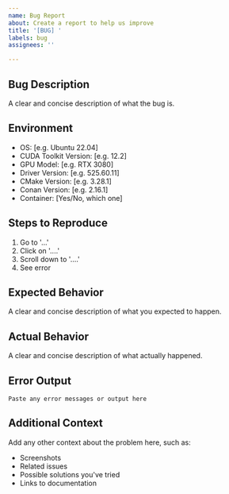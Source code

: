```yaml
---
name: Bug Report
about: Create a report to help us improve
title: '[BUG] '
labels: bug
assignees: ''

---
```


## Bug Description
A clear and concise description of what the bug is.

## Environment
- OS: [e.g. Ubuntu 22.04]
- CUDA Toolkit Version: [e.g. 12.2]
- GPU Model: [e.g. RTX 3080]
- Driver Version: [e.g. 525.60.11]
- CMake Version: [e.g. 3.28.1]
- Conan Version: [e.g. 2.16.1]
- Container: [Yes/No, which one]

## Steps to Reproduce
1. Go to '...'
2. Click on '....'
3. Scroll down to '....'
4. See error

## Expected Behavior
A clear and concise description of what you expected to happen.

## Actual Behavior
A clear and concise description of what actually happened.

## Error Output
```
Paste any error messages or output here
```

## Additional Context
Add any other context about the problem here, such as:
- Screenshots
- Related issues
- Possible solutions you've tried
- Links to documentation
